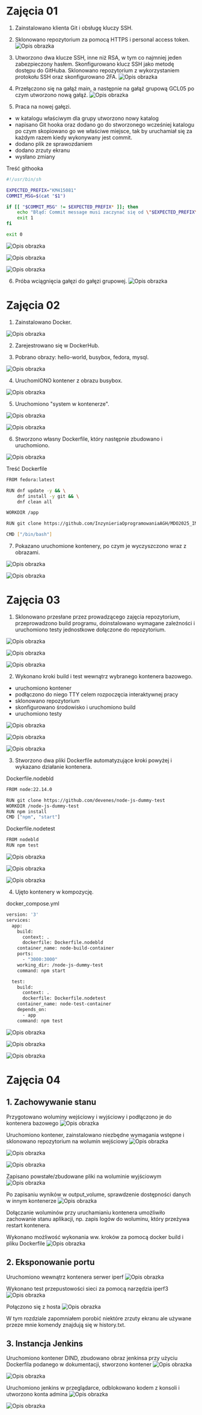 # Zajęcia 01

1. Zainstalowano klienta Git i obsługę kluczy SSH.

2. Sklonowano repozytorium za pomocą HTTPS i personal access token.
![Opis obrazka](lab1_screenshots/clone_https.PNG)

3. Utworzono dwa klucze SSH, inne niż RSA, w tym co najmniej jeden zabezpieczony hasłem. Skonfigurowano klucz SSH jako metodę dostępu do GitHuba. Sklonowano repozytorium z wykorzystaniem protokołu SSH oraz skonfigurowano 2FA.
![Opis obrazka](lab1_screenshots/clone_ssh.PNG)

4. Przełączono się na gałąź main, a następnie na gałąź grupową GCL05 po czym utworzono nową gałąź.
![Opis obrazka](lab1_screenshots/switch_branches.PNG)

5. Praca na nowej gałęzi.
- w katalogu właściwym dla grupy utworzono nowy katalog
- napisano Git hooka oraz dodano go do stworzonego wcześniej katalogu po czym skopiowano go we właściwe miejsce, tak by uruchamiał się za każdym razem kiedy wykonywany jest commit.
- dodano plik ze sprawozdaniem
- dodano zrzuty ekranu
- wysłano zmiany

Treść githooka
```sh
#!/usr/bin/sh

EXPECTED_PREFIX="KM415081"
COMMIT_MSG=$(cat "$1")

if [[ "$COMMIT_MSG" != $EXPECTED_PREFIX* ]]; then
    echo "Błąd: Commit message musi zaczynać się od \"$EXPECTED_PREFIX\"!"
    exit 1
fi

exit 0
```
![Opis obrazka](lab1_screenshots/pwd.PNG)

![Opis obrazka](lab1_screenshots/commit-msg_location.PNG)

![Opis obrazka](lab1_screenshots/hook_check.PNG)

6. Próba wciągnięcia gałęzi do gałęzi grupowej.
![Opis obrazka](lab1_screenshots/merge.png)

# Zajęcia 02

1. Zainstalowano Docker.

![Opis obrazka](lab2_screenshots/docker_install.png)

2. Zarejestrowano się w DockerHub.

3. Pobrano obrazy: hello-world, busybox, fedora, mysql.

![Opis obrazka](lab2_screenshots/download.png)

4. UruchomIONO kontener z obrazu busybox.

![Opis obrazka](lab2_screenshots/busybox.png)

5. Uruchomiono "system w kontenerze".

![Opis obrazka](lab2_screenshots/update.png)

![Opis obrazka](lab2_screenshots/pid1.png)

6. Stworzono własny Dockerfile, który następnie zbudowano i uruchomiono.

![Opis obrazka](lab2_screenshots/docker.png)

Treść Dockerfile
```sh
FROM fedora:latest

RUN dnf update -y && \
    dnf install -y git && \
    dnf clean all

WORKDIR /app

RUN git clone https://github.com/InzynieriaOprogramowaniaAGH/MDO2025_INO.git

CMD ["/bin/bash"]
```
7. Pokazano uruchomione kontenery, po czym je wyczyszczono wraz z obrazami.

![Opis obrazka](lab2_screenshots/containers.png)

![Opis obrazka](lab2_screenshots/images.png)

# Zajęcia 03

1. Sklonowano przesłane przez prowadzącego zajęcia repozytorium, przeprowadzono build programu, doinstalowano wymagane zależności i uruchomiono testy jednostkowe dołączone do repozytorium.

![Opis obrazka](lab_3_dockerfile/1_1.png)

![Opis obrazka](lab_3_dockerfile/1_2.png)

![Opis obrazka](lab_3_dockerfile/1_3.png)

2. Wykonano kroki build i test wewnątrz wybranego kontenera bazowego.
- uruchomiono kontener
- podłączono do niego TTY celem rozpoczęcia interaktywnej pracy
- sklonowano repozytorium
- skonfigurowano środowisko i uruchomiono build
- uruchomiono testy

![Opis obrazka](lab_3_dockerfile/2_1.png)

![Opis obrazka](lab_3_dockerfile/2_2.png)

![Opis obrazka](lab_3_dockerfile/2_3.png)

3. Stworzono dwa pliki Dockerfile automatyzujące kroki powyżej i wykazano działanie kontenera.

Dockerfile.nodebld
```sh
FROM node:22.14.0

RUN git clone https://github.com/devenes/node-js-dummy-test
WORKDIR /node-js-dummy-test
RUN npm install
CMD ["npm", "start"]
```

Dockerfile.nodetest
```sh
FROM nodebld
RUN npm test
```

![Opis obrazka](lab_3_dockerfile/2_4.png)

![Opis obrazka](lab_3_dockerfile/2_5.png)

![Opis obrazka](lab_3_dockerfile/hfajksdgfhksdjaghfk.png)
   
4. Ujęto kontenery w kompozycję.

docker_compose.yml
```sh
version: '3'
services:
  app:
    build:
      context: .
      dockerfile: Dockerfile.nodebld
    container_name: node-build-container
    ports:
      - "3000:3000"
    working_dir: /node-js-dummy-test
    command: npm start

  test:
    build:
      context: .
      dockerfile: Dockerfile.nodetest
    container_name: node-test-container
    depends_on:
      - app
    command: npm test
```
![Opis obrazka](lab_3_dockerfile/3_1.png)

![Opis obrazka](lab_3_dockerfile/3_2.png)

![Opis obrazka](lab_3_dockerfile/3_3.png)

# Zajęcia 04
## 1. Zachowywanie stanu
Przygotowano woluminy wejściowy i wyjściowy i podłączono je do kontenera bazowego
![Opis obrazka](lab4_screenshots/1.png)

Uruchomiono kontener, zainstalowano niezbędne wymagania wstępne i sklonowano repozytorium na wolumin wejściowy
![Opis obrazka](lab4_screenshots/2.png)

![Opis obrazka](lab4_screenshots/3.png)

![Opis obrazka](lab4_screenshots/4.png)

Zapisano powstałe/zbudowane pliki na woluminie wyjściowym
![Opis obrazka](lab4_screenshots/5.png)

Po zapisaniu wyników w output_volume, sprawdzenie dostępności danych w innym kontenerze
![Opis obrazka](lab4_screenshots/6.png)

Dołączanie woluminów przy uruchamianiu kontenera umożliwiło zachowanie stanu aplikacji, np. zapis logów do woluminu, który przeżywa restart kontenera.

Wykonano możliwość wykonania ww. kroków za pomocą docker build i pliku Dockerfile
![Opis obrazka](lab4_screenshots/7.png)

## 2. Eksponowanie portu
Uruchomiono wewnątrz kontenera serwer iperf
![Opis obrazka](lab4_screenshots/8.png)

Wykonano test przepustowości sieci za pomocą narzędzia iperf3
![Opis obrazka](lab4_screenshots/9.png)

Połączono się z hosta
![Opis obrazka](lab4_screenshots/test.png)

W tym rozdziale zapomniałem porobić niektóre zrzuty ekranu ale używane przeze mnie komendy znajdują się w history.txt.

## 3. Instancja Jenkins
Uruchomiono kontener DIND, zbudowano obraz jenkinsa przy użyciu Dockerfila podanego w dokumentacji, stworzono kontener
![Opis obrazka](lab4_screenshots/10.png)

![Opis obrazka](lab4_screenshots/11.png)

Uruchomiono jenkins w przeglądarce, odblokowano kodem z konsoli i utworzono konta admina
![Opis obrazka](lab4_screenshots/j1.png)

![Opis obrazka](lab4_screenshots/j2.png)
